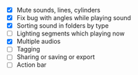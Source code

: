 - [x] Mute sounds, lines, cylinders
- [x] Fix bug with angles while playing sound
- [x] Sorting sound in folders by type
- [ ] Lighting segments which playing now
- [x] Multiple audios
- [ ] Tagging
- [ ] Sharing or saving or export
- [ ] Action bar
